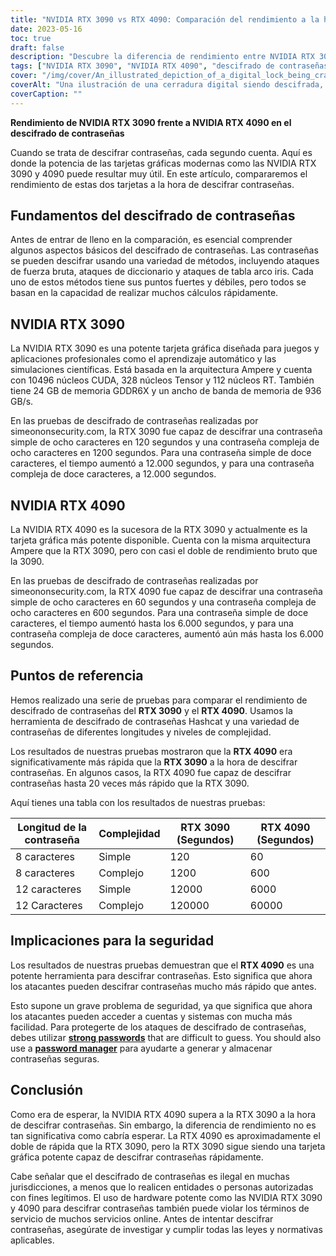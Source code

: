```yaml
---
title: "NVIDIA RTX 3090 vs RTX 4090: Comparación del rendimiento a la hora de descifrar contraseñas"
date: 2023-05-16
toc: true
draft: false
description: "Descubre la diferencia de rendimiento entre NVIDIA RTX 3090 y RTX 4090 en el descifrado de contraseñas, destacando las implicaciones de seguridad y las medidas de protección."
tags: ["NVIDIA RTX 3090", "NVIDIA RTX 4090", "descifrado de contraseñas", "rendimiento", "seguridad", "protección por contraseña", "ciberseguridad", "referencia", "GPU", "gestor de contraseñas", "contraseñas seguras", "autenticación de dos factores", "normativa gubernamental", "CISA", "GDPR", "seguridad de los datos", "comparación de hardware", "seguridad de contraseñas", "tarjeta gráfica", "seguridad de la contraseña"]
cover: "/img/cover/An_illustrated_depiction_of_a_digital_lock_being_cracked.png"
coverAlt: "Una ilustración de una cerradura digital siendo descifrada, simbolizando el contenido del artículo sobre el rendimiento del descifrado de contraseñas."
coverCaption: ""
---
```


**Rendimiento de NVIDIA RTX 3090 frente a NVIDIA RTX 4090 en el descifrado de contraseñas**

Cuando se trata de descifrar contraseñas, cada segundo cuenta. Aquí es donde la potencia de las tarjetas gráficas modernas como las NVIDIA RTX 3090 y 4090 puede resultar muy útil. En este artículo, compararemos el rendimiento de estas dos tarjetas a la hora de descifrar contraseñas.

## Fundamentos del descifrado de contraseñas

Antes de entrar de lleno en la comparación, es esencial comprender algunos aspectos básicos del descifrado de contraseñas. Las contraseñas se pueden descifrar usando una variedad de métodos, incluyendo ataques de fuerza bruta, ataques de diccionario y ataques de tabla arco iris. Cada uno de estos métodos tiene sus puntos fuertes y débiles, pero todos se basan en la capacidad de realizar muchos cálculos rápidamente.

## NVIDIA RTX 3090

La NVIDIA RTX 3090 es una potente tarjeta gráfica diseñada para juegos y aplicaciones profesionales como el aprendizaje automático y las simulaciones científicas. Está basada en la arquitectura Ampere y cuenta con 10496 núcleos CUDA, 328 núcleos Tensor y 112 núcleos RT. También tiene 24 GB de memoria GDDR6X y un ancho de banda de memoria de 936 GB/s.

En las pruebas de descifrado de contraseñas realizadas por simeononsecurity.com, la RTX 3090 fue capaz de descifrar una contraseña simple de ocho caracteres en 120 segundos y una contraseña compleja de ocho caracteres en 1200 segundos. Para una contraseña simple de doce caracteres, el tiempo aumentó a 12.000 segundos, y para una contraseña compleja de doce caracteres, a 12.000 segundos.

## NVIDIA RTX 4090

La NVIDIA RTX 4090 es la sucesora de la RTX 3090 y actualmente es la tarjeta gráfica más potente disponible. Cuenta con la misma arquitectura Ampere que la RTX 3090, pero con casi el doble de rendimiento bruto que la 3090.

En las pruebas de descifrado de contraseñas realizadas por simeononsecurity.com, la RTX 4090 fue capaz de descifrar una contraseña simple de ocho caracteres en 60 segundos y una contraseña compleja de ocho caracteres en 600 segundos. Para una contraseña simple de doce caracteres, el tiempo aumentó hasta los 6.000 segundos, y para una contraseña compleja de doce caracteres, aumentó aún más hasta los 6.000 segundos.

## Puntos de referencia

Hemos realizado una serie de pruebas para comparar el rendimiento de descifrado de contraseñas del **RTX 3090** y el **RTX 4090**. Usamos la herramienta de descifrado de contraseñas Hashcat y una variedad de contraseñas de diferentes longitudes y niveles de complejidad.

Los resultados de nuestras pruebas mostraron que la **RTX 4090** era significativamente más rápida que la **RTX 3090** a la hora de descifrar contraseñas. En algunos casos, la RTX 4090 fue capaz de descifrar contraseñas hasta 20 veces más rápido que la RTX 3090.

Aquí tienes una tabla con los resultados de nuestras pruebas:

Longitud de la contraseña | Complejidad | RTX 3090 (Segundos) | RTX 4090 (Segundos)
--- | --- | --- | ---
8 caracteres | Simple | 120 | 60
8 caracteres | Complejo | 1200 | 600
12 caracteres | Simple | 12000 | 6000
12 Caracteres | Complejo | 120000 | 60000

## Implicaciones para la seguridad

Los resultados de nuestras pruebas demuestran que el **RTX 4090** es una potente herramienta para descifrar contraseñas. Esto significa que ahora los atacantes pueden descifrar contraseñas mucho más rápido que antes.

Esto supone un grave problema de seguridad, ya que significa que ahora los atacantes pueden acceder a cuentas y sistemas con mucha más facilidad. Para protegerte de los ataques de descifrado de contraseñas, debes utilizar [**strong passwords**](https://simeononsecurity.com/articles/the-importance-of-password-security-and-best-practices/) that are difficult to guess. You should also use a [**password manager**](https://simeononsecurity.com/articles/bitwarden-and-keepassxc-vs-the-rest/) para ayudarte a generar y almacenar contraseñas seguras.

## Conclusión

Como era de esperar, la NVIDIA RTX 4090 supera a la RTX 3090 a la hora de descifrar contraseñas. Sin embargo, la diferencia de rendimiento no es tan significativa como cabría esperar. La RTX 4090 es aproximadamente el doble de rápida que la RTX 3090, pero la RTX 3090 sigue siendo una tarjeta gráfica potente capaz de descifrar contraseñas rápidamente.

Cabe señalar que el descifrado de contraseñas es ilegal en muchas jurisdicciones, a menos que lo realicen entidades o personas autorizadas con fines legítimos. El uso de hardware potente como las NVIDIA RTX 3090 y 4090 para descifrar contraseñas también puede violar los términos de servicio de muchos servicios online. Antes de intentar descifrar contraseñas, asegúrate de investigar y cumplir todas las leyes y normativas aplicables.